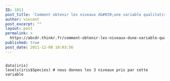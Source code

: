 ```yaml
---
ID: 1011
post_title: 'Comment obtenir les niveaux d&#039;une variable qualitative ? : levels'
author: vincent
post_excerpt: ""
layout: post
permalink: >
  https://abcdr.thinkr.fr/comment-obtenir-les-niveaux-dune-variable-qualitative-levels/
published: true
post_date: 2011-12-08 18:03:56
---
```

 <pre><code><br />data(iris)<br />levels(iris$Species) # nous donnes les 3 niveaux pris par cette variable<br /></code></pre>